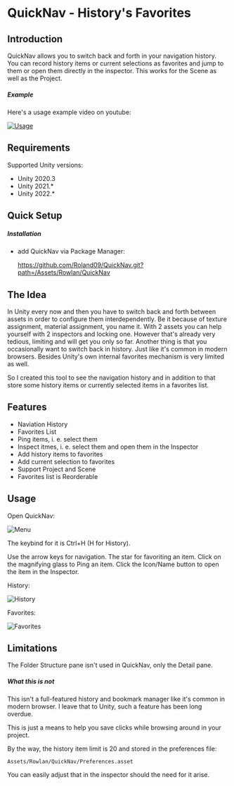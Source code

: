 # QuickNav - History's Favorites

## Introduction

QuickNav allows you to switch back and forth in your navigation history. You can record history items or current selections as favorites and jump to them or open them directly in the inspector. This works for the Scene as well as the Project.

##### Example

Here's a usage example video on youtube:

[![Usage](http://img.youtube.com/vi/pXDlusPfZyY/0.jpg)](https://www.youtube.com/watch?v=pXDlusPfZyY)

## Requirements

Supported Unity versions:

* Unity 2020.3
* Unity 2021.*
* Unity 2022.*

## Quick Setup

##### Installation

* add QuickNav via Package Manager:

  https://github.com/Roland09/QuickNav.git?path=/Assets/Rowlan/QuickNav

  
## The Idea

In Unity every now and then you have to switch back and forth between assets in order to configure them interdependently. Be it because of texture assignment, material assignment, you name it. 
With 2 assets you can help yourself with 2 inspectors and locking one. However that's already very tedious, limiting and will get you only so far. Another thing is that you occasionally want to switch back in history. 
Just like it's common in modern browsers. Besides Unity's own internal favorites mechanism is very limited as well.

So I created this tool to see the navigation history and in addition to that store some history items or currently selected items in a favorites list.

## Features

* Naviation History
* Favorites List
* Ping items, i. e. select them
* Inspect itmes, i. e. select them and open them in the Inspector
* Add history items to favorites
* Add current selection to favorites
* Support Project and Scene
* Favorites list is Reorderable

## Usage

Open QuickNav:

![Menu](https://user-images.githubusercontent.com/10963432/160269678-64683427-491a-4ccc-ae07-fd6df418d7df.png)

The keybind for it is Ctrl+H (H for History).

Use the arrow keys for navigation. The star for favoriting an item. Click on the magnifying glass to Ping an item. Click the Icon/Name button to open the item in the Inspector.

History:

![History](https://user-images.githubusercontent.com/10963432/160269854-62d67760-dea4-47ea-9fcf-227741f5f018.png)

Favorites:

![Favorites](https://user-images.githubusercontent.com/10963432/160269856-978c0b15-e0f5-44e5-aeb0-112e291291e4.png)


## Limitations

The Folder Structure pane isn't used in QuickNav, only the Detail pane.

##### What this is not

This isn't a full-featured history and bookmark manager like it's common in modern browser. I leave that to Unity, such a feature has been long overdue. 

This is just a means to help you save clicks while browsing around in your project. 

By the way, the history item limit is 20 and stored in the preferences file:

  `Assets/Rowlan/QuickNav/Preferences.asset`

You can easily adjust that in the inspector should the need for it arise.


